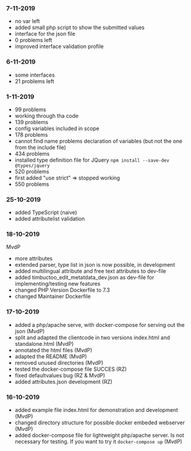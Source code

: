 ### 7-11-2019
 
 * no var left
 * added small php script to show the submitted values
 * interface for the json file
 * 0 problems left
 * improved interface validation profile

### 6-11-2019
* some interfaces
* 21 problems left

### 1-11-2019
* 99 problems 
* working through tha code
* 139 problems
* config variables included in scope
* 178 problems
* cannot find name problems declaration of variables (but not the one from the include file)
* 434 problems
* installed type definition file for JQuery ```npm install --save-dev @types/jquery```
* 520 problems
* first added "use strict" => stopped working
* 550 problems

### 25-10-2019

* added TypeScript (naive)
* added attributelist validation

### 18-10-2019

MvdP
* more attributes
* extended parser, type list in json is now possible, in development
* added multilingual attribute and free text attributes to dev-file
* added timbuctoo_edit_metatdata_dev.json as dev-file for implementing/testing new features
* changed PHP Version Dockerfile to 7.3
* changed Maintainer Dockerfile

### 17-10-2019

* added a php/apache serve, with docker-compose for serving out the json (MvdP)
* split and adapted the clientcode in two versions index.html and standalone.html (MvdP)
* annotated the html files (MvdP)
* adapted the README (MvdP)
* removed unused directories (MvdP)
* tested the docker-compose file SUCCES (RZ)
* fixed defaultvalues bug (RZ & MvdP)
* added attributes.json development (RZ)

### 16-10-2019

* added example file index.html for demonstration and development (MvdP)
* changed directory structure for possible docker embeded webserver (MvdP)
* added docker-compose file for lightweight php/apache server. Is not necessary for testing. If you want to try it ```docker-compose up``` (MvdP)

